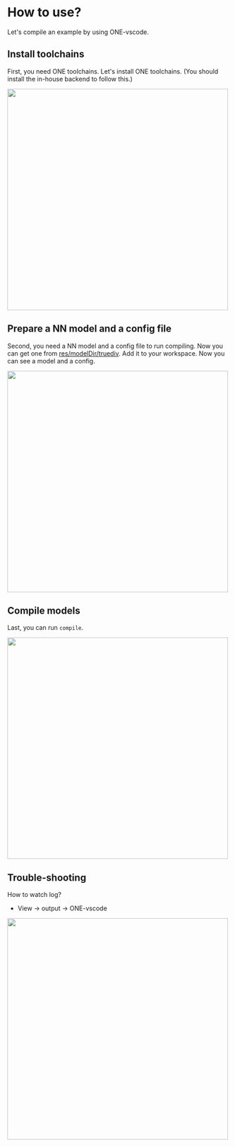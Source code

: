 # How to use?

Let's compile an example by using ONE-vscode.

## Install toolchains

First, you need ONE toolchains. Let's install ONE toolchains. (You should install the in-house backend to follow this.)

<img src="https://user-images.githubusercontent.com/7223627/172834540-945ed5f9-82b0-4388-bd46-4ea10587d701.gif" width=500 />

## Prepare a NN model and a config file

Second, you need a NN model and a config file to run compiling. Now you can get one from [res/modelDir/truediv](../res/modelDir/truediv/). Add it to your workspace. Now you can see a model and a config.

<img src="https://user-images.githubusercontent.com/10216715/174798969-eee44fea-bd71-4e6a-8e2c-9e1de37ad74a.gif" width=500 />

## Compile models

Last, you can run `compile`.

<img src="https://user-images.githubusercontent.com/10216715/174796457-4dae4a77-04e1-4e5c-9453-77ebfb65182a.gif" width=500 />

## Trouble-shooting

How to watch log?
- View -> output -> ONE-vscode

<img src="https://user-images.githubusercontent.com/10216715/174795531-9868f1e0-25ab-4ae3-bf65-fe8385a7ba76.gif" width=500 />
